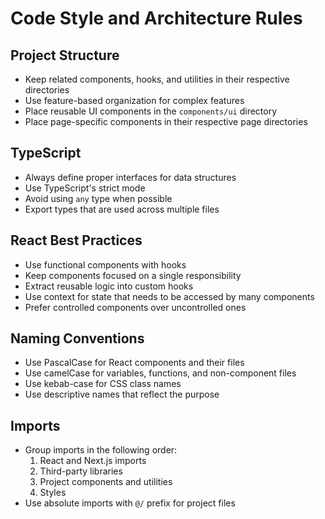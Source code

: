 # Code Style and Architecture Rules

## Project Structure
- Keep related components, hooks, and utilities in their respective directories
- Use feature-based organization for complex features
- Place reusable UI components in the `components/ui` directory
- Place page-specific components in their respective page directories

## TypeScript
- Always define proper interfaces for data structures
- Use TypeScript's strict mode
- Avoid using `any` type when possible
- Export types that are used across multiple files

## React Best Practices
- Use functional components with hooks
- Keep components focused on a single responsibility
- Extract reusable logic into custom hooks
- Use context for state that needs to be accessed by many components
- Prefer controlled components over uncontrolled ones

## Naming Conventions
- Use PascalCase for React components and their files
- Use camelCase for variables, functions, and non-component files
- Use kebab-case for CSS class names
- Use descriptive names that reflect the purpose

## Imports
- Group imports in the following order:
  1. React and Next.js imports
  2. Third-party libraries
  3. Project components and utilities
  4. Styles
- Use absolute imports with `@/` prefix for project files